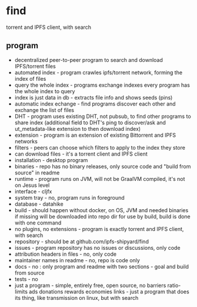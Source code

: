 # find
torrent and IPFS client, with search

## program

- decentralized peer-to-peer program to search and download IPFS/torrent files
- automated index - program crawles ipfs/torrent network, forming the index of files
- query the whole index - programs exchange indexes every program has the whole index to query
- index is just data in db - extracts file info and shows seeds (pins)
- automatic index echange - find programs discover each other and exchange the list of files
- DHT - program uses existing DHT, not pubsub, to find other programs to share index (additional field to DHT's ping to discover/ask and ut_metadata-like extension to then download index)
- extension - program is an extension of existing Bittorrent and IPFS networks
- filters - peers can choose which filters to apply to the index they store
- can download files - it's a torrent client and IPFS client
- installation - desktop program
- binaries - repo has no binary releases, only source code and "build from source" in readme
- runtime - program runs on JVM, will not be GraalVM compiled, it's not on Jesus level
- interface - cljfx
- system tray - no, program runs in foreground
- database - datahike
- build - should happen without docker, on OS, JVM and needed binaries if missing will be downloaded into repo dir for use by build, build is done with one command
- no plugins, no extensions - program is exactly torrent and IPFS client, with search
- repository - should be at github.com/ipfs-shipyard/find
- issues - program repository has no issues or discussions, only code
- attribution headers in files - no, only code
- maintainer names in readme - no, repo is code only
- docs - no : only program and readme with two sections - goal and build from source
- tests - no
- just a program - simple, entirely free, open source, no barriers ratio-limits ads donations rewards economies links - just a program that does its thing, like transmission on linux, but with search
